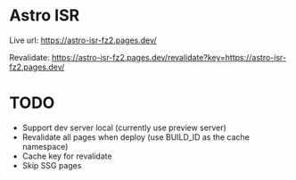 # Astro ISR
Live url: https://astro-isr-fz2.pages.dev/

Revalidate: https://astro-isr-fz2.pages.dev/revalidate?key=https://astro-isr-fz2.pages.dev/

# TODO
- Support dev server local (currently use preview server)
- Revalidate all pages when deploy (use BUILD_ID as the cache namespace)
- Cache key for revalidate
- Skip SSG pages
